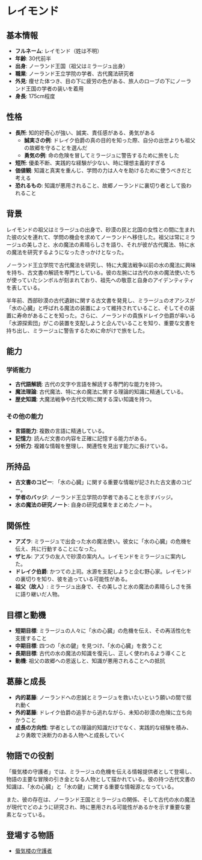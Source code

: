 # レイモンド

## 基本情報

- **フルネーム**: レイモンド（姓は不明）
- **年齢**: 30代前半
- **出身**: ノーランド王国（祖父はミラージュ出身）
- **職業**: ノーランド王立学院の学者、古代魔法研究者
- **外見**: 痩せた体つき、目の下に疲労の色がある、旅人のローブの下にノーランド王国の学者の装いを着用
- **身長**: 175cm程度

## 性格

- **長所**: 知的好奇心が強い、誠実、責任感がある、勇気がある
  - **誠実さの例**: ドレイク伯爵の真の目的を知った際、自分の出世よりも祖父の故郷を守ることを選んだ
  - **勇気の例**: 命の危険を冒してミラージュに警告するために旅をした
- **短所**: 優柔不断、実践的な経験が少ない、時に理想主義的すぎる
- **価値観**: 知識と真実を重んじ、学問の力は人々を助けるために使うべきだと考える
- **恐れるもの**: 知識が悪用されること、故郷ノーランドに裏切り者として扱われること

## 背景

レイモンドの祖父はミラージュの出身で、砂漠の民と北国の女性との間に生まれた彼の父を連れて、学問の機会を求めてノーランドへ移住した。祖父は常にミラージュの美しさと、水の魔法の素晴らしさを語り、それが彼が古代魔法、特に水の魔法を研究するようになったきっかけとなった。

ノーランド王立学院で古代魔法を研究し、特に大魔法戦争以前の水の魔法に興味を持ち、古文書の解読を専門としている。彼の左腕には古代の水の魔法使いたちが使っていたシンボルが刻まれており、祖先への敬意と自身のアイデンティティを表している。

半年前、西部砂漠の古代遺跡に関する古文書を発見し、ミラージュのオアシスが「水の心臓」と呼ばれる魔法の装置によって維持されていること、そしてその装置に寿命があることを知った。さらに、ノーランドの貴族ドレイク伯爵が率いる「水源探索団」がこの装置を支配しようと企んでいることを知り、重要な文書を持ち出し、ミラージュに警告するために命がけで旅をした。

## 能力

### 学術能力

- **古代語解読**: 古代の文字や言語を解読する専門的な能力を持つ。
- **魔法理論**: 古代魔法、特に水の魔法に関する理論的知識に精通している。
- **歴史知識**: 大魔法戦争や古代文明に関する深い知識を持つ。

### その他の能力

- **言語能力**: 複数の言語に精通している。
- **記憶力**: 読んだ文書の内容を正確に記憶する能力がある。
- **分析力**: 複雑な情報を整理し、関連性を見出す能力に長けている。

## 所持品

- **古文書のコピー**: 「水の心臓」に関する重要な情報が記された古文書のコピー。
- **学者のバッジ**: ノーランド王立学院の学者であることを示すバッジ。
- **水の魔法の研究ノート**: 自身の研究成果をまとめたノート。

## 関係性

- **アズラ**: ミラージュで出会った水の魔法使い。彼女に「水の心臓」の危機を伝え、共に行動することになった。
- **ザヒル**: アズラの友人で砂漠の案内人。レイモンドをミラージュに案内した。
- **ドレイク伯爵**: かつての上司。水源を支配しようと企む野心家。レイモンドの裏切りを知り、彼を追っている可能性がある。
- **祖父（故人）**: ミラージュ出身で、その美しさと水の魔法の素晴らしさを孫に語り継いだ人物。

## 目標と動機

- **短期目標**: ミラージュの人々に「水の心臓」の危機を伝え、その再活性化を支援すること
- **中期目標**: 四つの「水の鍵」を見つけ、「水の心臓」を救うこと
- **長期目標**: 古代の水の魔法の知識を復元し、正しく使われるよう導くこと
- **動機**: 祖父の故郷への恩返しと、知識が悪用されることへの抵抗

## 葛藤と成長

- **内的葛藤**: ノーランドへの忠誠とミラージュを救いたいという願いの間で揺れ動く
- **外的葛藤**: ドレイク伯爵の追手から逃れながら、未知の砂漠の危険に立ち向かうこと
- **成長の方向性**: 学者としての理論的知識だけでなく、実践的な経験を積み、より勇敢で決断力のある人物へと成長していく

## 物語での役割

「蜃気楼の守護者」では、ミラージュの危機を伝える情報提供者として登場し、物語の主要な冒険の引き金となる人物として描かれている。彼の持つ古代文書の知識は、「水の心臓」と「水の鍵」に関する重要な情報源となっている。

また、彼の存在は、ノーランド王国とミラージュの関係、そして古代の水の魔法が現代でどのように研究され、時に悪用される可能性があるかを示す重要な要素となっている。

## 登場する物語

- [蜃気楼の守護者](/stories/urban_life/mirage_city.md)